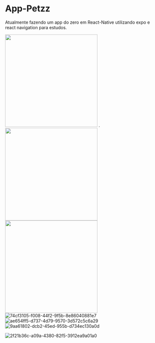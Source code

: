# App-Petzz

Atualmente fazendo um app do zero em React-Native utilizando expo e react navigation para estudos.

<img src="https://user-images.githubusercontent.com/86142962/168706150-ff5b5e22-e4ee-4429-9df1-fddb7d1aaaf2.PNG"
     width=300px
     heigth=auto>
     .
<img src="https://user-images.githubusercontent.com/86142962/168705291-eb036fcc-e168-4c1b-9f76-b505d1f4e5c7.PNG"        
     width=300px
     heigth=auto>
<img src="https://github.com/pedrohc1/App-Petzz/assets/86142962/7e340d05-5875-4215-94cf-8f51fb6d52b8."
    width=300px
     heigth=auto>
![74cf3105-f008-44f2-9f5b-8e86040881e7](https://github.com/pedrohc1/App-Petzz/assets/86142962/fa803215-1ab3-423c-98e3-bb9b96ee3593)
![ae654ff5-d737-4d79-9570-3d572c5c6a29](https://github.com/pedrohc1/App-Petzz/assets/86142962/06267ede-764d-4ff7-b771-935dfa076a3f)
![9aa61802-dcb2-45ed-955b-d734ec130a0d](https://github.com/pedrohc1/App-Petzz/assets/86142962/abdf56bc-deb5-4ac1-93fd-a76122c21d18)

![2f21b36c-a09a-4380-82f5-3912ea9a01a0](https://github.com/pedrohc1/App-Petzz/assets/86142962/7216b029-bdc5-4c6c-818a-21db42764603)
